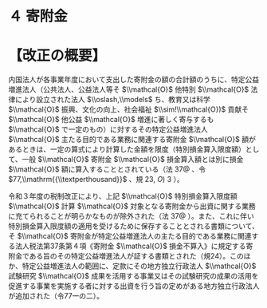 # ４ 寄附金

# 【改正の概要】

内国法人が各事業年度において支出した寄附金の額の合計額のうちに、特定公益増進法人（公共法人、公益法人等そ $\\mathcal{O}$ 他特別 $\\mathcal{O}$ 法律により設立された法人 $\\oslash,\\models$ ち、教育又は科学 $\\mathcal{O}$ 振興、文化の向上、社会福祉 $\\sim!\\mathcal{O})$ 貢献そ $\\mathcal{O}$ 他公益 $\\mathcal{O}$ 増進に著しく寄与するも $\\mathcal{O}$ で一定のもの）に対するその特定公益増進法人 $\\mathcal{O}$ 主たる目的である業務に関連する寄附金 $\\mathcal{O}$ 額があるときは、一定の算式により計算した金額を限度（特別損金算入限度額）として、一般 $\\mathcal{O}$ 寄附金 $\\mathcal{O}$ 損金算入額とは別に損金 $\\mathcal{O}$ 額に算入することとされている（法 $37@$ 、令 $77,\\mathrm{{\\textperthousand}}$ 、規 $23,\ O)~3$ ）。

令和３年度の税制改正により、上記 $\\mathcal{O}$ 特別損金算入限度額 $\\mathcal{O}$ 計算 $\\mathcal{O}$ 対象となる寄附金から出資に関する業務に充てられることが明らかなものが除外された（法 $37@$ ）。また、これに伴い特別損金算入限度額の適用を受けるために保存することとされる書類について、そ $\\mathcal{O}$ 寄附金が特定公益増進法人の主たる目的である業務に関連する法人税法第37条第４項《寄附金 $\\mathcal{O}$ 損金不算入》に規定する寄附金である旨のその特定公益増進法人が証する書類とされた（規24）。このほか、特定公益増進法人の範囲に、定款にその地方独立行政法人 $\\mathcal{O}$ 試験研究 $\\mathcal{O}$ 成果を活用する事業又はその試験研究の成果の活用を促進する事業を実施する者に対する出資を行う旨の定めがある地方独立行政法人が追加された（令77一の二）。